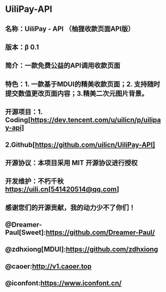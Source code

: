 # UiliPay-API
## 名称：UiliPay - API （柚狸收款页面API版）
## 版本：β 0.1
## 简介：一款免费公益的API调用收款页面
## 特色：1. 一款基于MDUI的精美收款页面；2. 支持随时提交数值更改页面内容；3.精美二次元图片背景。
## 开源项目：1. Coding[https://dev.tencent.com/u/uilicn/p/uilipay-api]
## 2.Github[https://github.com/uilicn/UiliPay-API]
## 开源协议：本项目采用 MIT 开源协议进行授权
## 开发维护：不朽千秋<https://uili.cn>[541420514@qq.com]
## 感谢您们的开源贡献，我的动力少不了你们！
## @Dreamer-Paul[Sweet]:https://github.com/Dreamer-Paul/  
## @zdhxiong[MDUI]:https://github.com/zdhxiong
## @caoer:http://v1.caoer.top
## @iconfont:https://www.iconfont.cn/
